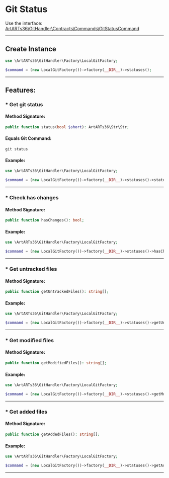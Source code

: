 # Git Status

Use the interface: [ArtARTs36\GitHandler\Contracts\Commands\GitStatusCommand](/Users/artem/PhpstormProjects/artarts36/libraries/git/src/Contracts/Commands/GitStatusCommand.php)

---

## Create Instance

```php
use \ArtARTs36\GitHandler\Factory\LocalGitFactory;

$command = (new LocalGitFactory())->factory(__DIR__)->statuses();
```

---

## Features:

### * Get git status

#### Method Signature:



```php
public function status(bool $short): ArtARTs36\Str\Str;
```

#### Equals Git Command:

`git status`

#### Example:

```php
use \ArtARTs36\GitHandler\Factory\LocalGitFactory;

$command = (new LocalGitFactory())->factory(__DIR__)->statuses()->status(true);
```

---
### * Check has changes

#### Method Signature:

```php
public function hasChanges(): bool;
```

#### Example:

```php
use \ArtARTs36\GitHandler\Factory\LocalGitFactory;

$command = (new LocalGitFactory())->factory(__DIR__)->statuses()->hasChanges();
```

---
### * Get untracked files

#### Method Signature:

```php
public function getUntrackedFiles(): string[];
```

#### Example:

```php
use \ArtARTs36\GitHandler\Factory\LocalGitFactory;

$command = (new LocalGitFactory())->factory(__DIR__)->statuses()->getUntrackedFiles();
```

---
### * Get modified files

#### Method Signature:

```php
public function getModifiedFiles(): string[];
```

#### Example:

```php
use \ArtARTs36\GitHandler\Factory\LocalGitFactory;

$command = (new LocalGitFactory())->factory(__DIR__)->statuses()->getModifiedFiles();
```

---
### * Get added files

#### Method Signature:

```php
public function getAddedFiles(): string[];
```

#### Example:

```php
use \ArtARTs36\GitHandler\Factory\LocalGitFactory;

$command = (new LocalGitFactory())->factory(__DIR__)->statuses()->getAddedFiles();
```

---
